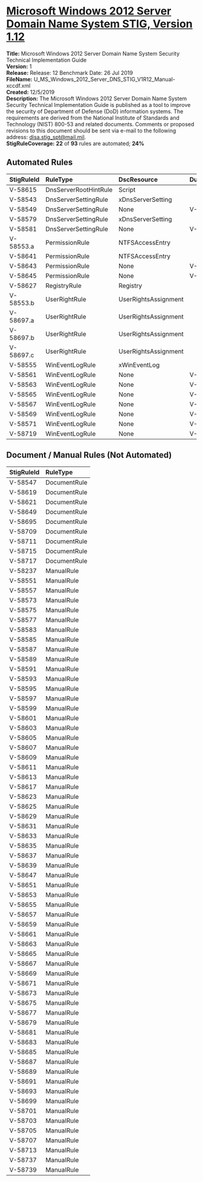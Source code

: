 # [Microsoft Windows 2012 Server Domain Name System STIG, Version 1.12](https://github.com/Microsoft/PowerStig/wiki/WindowsDnsServer-2012R2-1.12)

**Title:** Microsoft Windows 2012 Server Domain Name System Security Technical Implementation Guide  
**Version:** 1  
**Release:** Release: 12 Benchmark Date: 26 Jul 2019  
**FileName:** U_MS_Windows_2012_Server_DNS_STIG_V1R12_Manual-xccdf.xml  
**Created:** 12/5/2019  
**Description:** The Microsoft Windows 2012 Server Domain Name System Security Technical Implementation Guide is published as a tool to improve the security of Department of Defense (DoD) information systems. The requirements are derived from the National Institute of Standards and Technology (NIST) 800-53 and related documents. Comments or proposed revisions to this document should be sent via e-mail to the following address: disa.stig_spt@mail.mil.  
**StigRuleCoverage:** **22** of **93** rules are automated; **24%**  

## Automated Rules

| StigRuleId | RuleType | DscResource | DuplicateOf |
| :---- | :---- | :---- | :---- |
| V-58615 | DnsServerRootHintRule | Script |  |
| V-58543 | DnsServerSettingRule | xDnsServerSetting |  |
| V-58549 | DnsServerSettingRule | None | V-58543 |
| V-58579 | DnsServerSettingRule | xDnsServerSetting |  |
| V-58581 | DnsServerSettingRule | None | V-58579 |
| V-58553.a | PermissionRule | NTFSAccessEntry |  |
| V-58641 | PermissionRule | NTFSAccessEntry |  |
| V-58643 | PermissionRule | None | V-58641 |
| V-58645 | PermissionRule | None | V-58641 |
| V-58627 | RegistryRule | Registry |  |
| V-58553.b | UserRightRule | UserRightsAssignment |  |
| V-58697.a | UserRightRule | UserRightsAssignment |  |
| V-58697.b | UserRightRule | UserRightsAssignment |  |
| V-58697.c | UserRightRule | UserRightsAssignment |  |
| V-58555 | WinEventLogRule | xWinEventLog |  |
| V-58561 | WinEventLogRule | None | V-58555 |
| V-58563 | WinEventLogRule | None | V-58555 |
| V-58565 | WinEventLogRule | None | V-58555 |
| V-58567 | WinEventLogRule | None | V-58555 |
| V-58569 | WinEventLogRule | None | V-58555 |
| V-58571 | WinEventLogRule | None | V-58555 |
| V-58719 | WinEventLogRule | None | V-58555 |

## Document / Manual Rules (Not Automated)

| StigRuleId | RuleType |
| :---- | :---- |
| V-58547 | DocumentRule |
| V-58619 | DocumentRule |
| V-58621 | DocumentRule |
| V-58649 | DocumentRule |
| V-58695 | DocumentRule |
| V-58709 | DocumentRule |
| V-58711 | DocumentRule |
| V-58715 | DocumentRule |
| V-58717 | DocumentRule |
| V-58237 | ManualRule |
| V-58551 | ManualRule |
| V-58557 | ManualRule |
| V-58573 | ManualRule |
| V-58575 | ManualRule |
| V-58577 | ManualRule |
| V-58583 | ManualRule |
| V-58585 | ManualRule |
| V-58587 | ManualRule |
| V-58589 | ManualRule |
| V-58591 | ManualRule |
| V-58593 | ManualRule |
| V-58595 | ManualRule |
| V-58597 | ManualRule |
| V-58599 | ManualRule |
| V-58601 | ManualRule |
| V-58603 | ManualRule |
| V-58605 | ManualRule |
| V-58607 | ManualRule |
| V-58609 | ManualRule |
| V-58611 | ManualRule |
| V-58613 | ManualRule |
| V-58617 | ManualRule |
| V-58623 | ManualRule |
| V-58625 | ManualRule |
| V-58629 | ManualRule |
| V-58631 | ManualRule |
| V-58633 | ManualRule |
| V-58635 | ManualRule |
| V-58637 | ManualRule |
| V-58639 | ManualRule |
| V-58647 | ManualRule |
| V-58651 | ManualRule |
| V-58653 | ManualRule |
| V-58655 | ManualRule |
| V-58657 | ManualRule |
| V-58659 | ManualRule |
| V-58661 | ManualRule |
| V-58663 | ManualRule |
| V-58665 | ManualRule |
| V-58667 | ManualRule |
| V-58669 | ManualRule |
| V-58671 | ManualRule |
| V-58673 | ManualRule |
| V-58675 | ManualRule |
| V-58677 | ManualRule |
| V-58679 | ManualRule |
| V-58681 | ManualRule |
| V-58683 | ManualRule |
| V-58685 | ManualRule |
| V-58687 | ManualRule |
| V-58689 | ManualRule |
| V-58691 | ManualRule |
| V-58693 | ManualRule |
| V-58699 | ManualRule |
| V-58701 | ManualRule |
| V-58703 | ManualRule |
| V-58705 | ManualRule |
| V-58707 | ManualRule |
| V-58713 | ManualRule |
| V-58737 | ManualRule |
| V-58739 | ManualRule |
